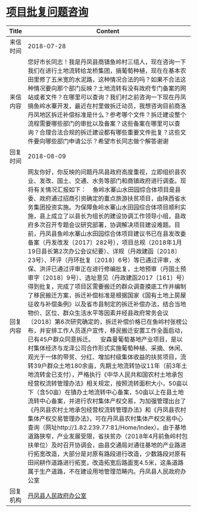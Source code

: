 # <a href="http://www.shangluo.gov.cn/zmhd/ldxxxx.jsp?urltype=leadermail.LeaderMailContentUrl&wbtreeid=1112&leadermailid=4840">项目批复问题咨询</a>
| Title |                                                                                                                                                                                                                                                                                                                                                                                                                                                                                                           Content                                                                                                                                                                                                                                                                                                                                                                                                                                                                                                           |
|:-----:|-----------------------------------------------------------------------------------------------------------------------------------------------------------------------------------------------------------------------------------------------------------------------------------------------------------------------------------------------------------------------------------------------------------------------------------------------------------------------------------------------------------------------------------------------------------------------------------------------------------------------------------------------------------------------------------------------------------------------------------------------------------------------------------------------------------------------------------------------------------------------------------------------------------------------------------------------------------------------------------------------------------------------------|
| 来信时间  | 2018-07-28                                                                                                                                                                                                                                                                                                                                                                                                                                                                                                                                                                                                                                                                                                                                                                                                                                                                                                                                                                                                                  |
| 来信内容  | 您好市长同志！我是丹凤县商镇鱼岭村三组人，现在咨询一下我们在进行土地流转给龙桥集团，搞葡萄种植，现在在基本农田里修了五米宽的水泥路，这种情况合法的吗？如果不合法这种情况要向那个部门反映？土地流转有没有政府专门备案的网站或者文件？在哪里可以查询？我们村之前咨询一下现在丹凤搞鱼岭水寨开发，最近在村里做拆迁动员，我想咨询目前商洛丹凤地区拆迁补偿标准是什么？参考哪个文件？拆迁建设整个流程需要哪些部门的审批以及备案？这些备案在哪里可以查询？合理合法合规的拆迁建设都有哪些重要文件批复？这些文件要向哪些部门申请公示？希望市长同志做个解答谢谢                                                                                                                                                                                                                                                                                                                                                                                                                                                                                                                                                                                                                                                                                                                                                  |
| 回复时间  | 2018-08-09                                                                                                                                                                                                                                                                                                                                                                                                                                                                                                                                                                                                                                                                                                                                                                                                                                                                                                                                                                                                                  |
| 回复内容  | 网友你好，你反映的问题丹凤县政府高度重视，立即组织县农业、发改、国土、交通、水务等部门和商镇政府进行调查。现将有关情况汇报如下：    鱼岭水寨山水田园综合体项目是县委、政府通过招商引资确定的重点旅游扶贫项目，由陕西省水务集团投资实施。为保障鱼岭水寨山水田园综合体项目顺利实施，县上成立了以县长为组长的建设协调工作领导小组，县政府多次召开专题会议研究部署，协调解决项目建设难题。目前，丹凤县鱼岭水寨山水田园综合体项目建议书已在县发改委备案（丹发改发〔2017〕282号），项目总规（2018年1月19日县长第2次办公会议纪要）、详规（丹政建函〔2018〕23号）、环评（丹环批复〔2018〕6号）等已通过评审，水保、洪评已通过评审正在进行修编批复，土地预审（丹国土预审字〔2018〕9号）、选址意见（丹政建函2017〔161〕号）得到批复，完成了项目区需要搬迁的群众调查摸底工作并编制了移民搬迁方案，拆迁补偿标准是根据国家《国有土地上房屋征收与补偿条例》以及省市县制定的拆迁补偿办法，结合当地物价、区位、群众生活水平等因素并经县政府常务会议〔2018〕第6次研究确定的，拆迁补偿价格已在鱼岭村张榜公布，并安排工作人员逐户宣传，移民搬迁安置工作全面启动，已有45户群众同意拆迁。    安森曼葡萄基地产业项目，是以村集体经济与龙泽公司合作形式实施葡萄种植、采摘、休闲、观光于一体的带贫、分红、增加村级集体收益的扶贫项目，流转39户群众土地180余亩，先期土地流转协议11年（前3年土地流转金已支付），严格执行《中华人民共和国农村土地承包经营权流转管理办法》相关规定，按照流转面积大小，50亩以下（含50亩）在镇办土地流转中心备案，50亩以上在县土地流转中心备案，并进行农村集体产权交易，为加强管理出台了《丹凤县农村土地承包经营权流转管理办法》和《丹凤县农村集体产权交易管理办法》，可在丹凤县农村集体产权交易中心查询（网址http://1.82.239.77:81/Home/Index）。由于基地道路狭窄，产业发展受限，省扶贫办（2018年4月前鱼岭村包扶单位）及时召开协调会，由县交通局对通往基地的产业路进行拓宽改造，大部分是对原有路段进行改造，少数路段对原有田间耕作道路进行拓宽，改造拓宽后路面宽4.5米，这条道路属于生产道路，不在建设用地管理范畴内。丹凤县人民政府办公室 |
| 回复机构  | <a href="../../categories/agencies/丹凤县人民政府办公室.md">丹凤县人民政府办公室</a>                                                                                                                                                                                                                                                                                                                                                                                                                                                                                                                                                                                                                                                                                                                                                                                                                                                                                                                                                            |